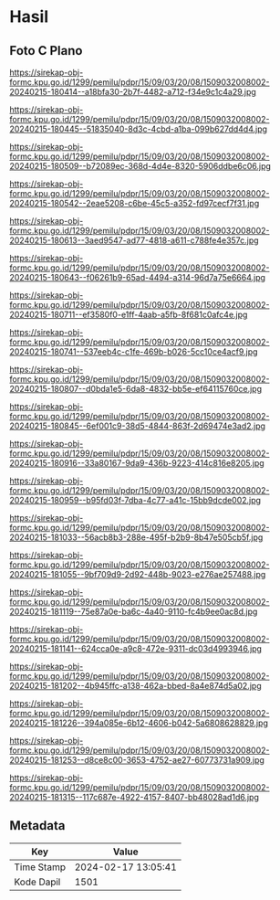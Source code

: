 # Hasil

## Foto C Plano

https://sirekap-obj-formc.kpu.go.id/1299/pemilu/pdpr/15/09/03/20/08/1509032008002-20240215-180414--a18bfa30-2b7f-4482-a712-f34e9c1c4a29.jpg

https://sirekap-obj-formc.kpu.go.id/1299/pemilu/pdpr/15/09/03/20/08/1509032008002-20240215-180445--51835040-8d3c-4cbd-a1ba-099b627dd4d4.jpg

https://sirekap-obj-formc.kpu.go.id/1299/pemilu/pdpr/15/09/03/20/08/1509032008002-20240215-180509--b72089ec-368d-4d4e-8320-5906ddbe6c06.jpg

https://sirekap-obj-formc.kpu.go.id/1299/pemilu/pdpr/15/09/03/20/08/1509032008002-20240215-180542--2eae5208-c6be-45c5-a352-fd97cecf7f31.jpg

https://sirekap-obj-formc.kpu.go.id/1299/pemilu/pdpr/15/09/03/20/08/1509032008002-20240215-180613--3aed9547-ad77-4818-a611-c788fe4e357c.jpg

https://sirekap-obj-formc.kpu.go.id/1299/pemilu/pdpr/15/09/03/20/08/1509032008002-20240215-180643--f06261b9-65ad-4494-a314-96d7a75e6664.jpg

https://sirekap-obj-formc.kpu.go.id/1299/pemilu/pdpr/15/09/03/20/08/1509032008002-20240215-180711--ef3580f0-e1ff-4aab-a5fb-8f681c0afc4e.jpg

https://sirekap-obj-formc.kpu.go.id/1299/pemilu/pdpr/15/09/03/20/08/1509032008002-20240215-180741--537eeb4c-c1fe-469b-b026-5cc10ce4acf9.jpg

https://sirekap-obj-formc.kpu.go.id/1299/pemilu/pdpr/15/09/03/20/08/1509032008002-20240215-180807--d0bda1e5-6da8-4832-bb5e-ef64115760ce.jpg

https://sirekap-obj-formc.kpu.go.id/1299/pemilu/pdpr/15/09/03/20/08/1509032008002-20240215-180845--6ef001c9-38d5-4844-863f-2d69474e3ad2.jpg

https://sirekap-obj-formc.kpu.go.id/1299/pemilu/pdpr/15/09/03/20/08/1509032008002-20240215-180916--33a80167-9da9-436b-9223-414c816e8205.jpg

https://sirekap-obj-formc.kpu.go.id/1299/pemilu/pdpr/15/09/03/20/08/1509032008002-20240215-180959--b95fd03f-7dba-4c77-a41c-15bb9dcde002.jpg

https://sirekap-obj-formc.kpu.go.id/1299/pemilu/pdpr/15/09/03/20/08/1509032008002-20240215-181033--56acb8b3-288e-495f-b2b9-8b47e505cb5f.jpg

https://sirekap-obj-formc.kpu.go.id/1299/pemilu/pdpr/15/09/03/20/08/1509032008002-20240215-181055--9bf709d9-2d92-448b-9023-e276ae257488.jpg

https://sirekap-obj-formc.kpu.go.id/1299/pemilu/pdpr/15/09/03/20/08/1509032008002-20240215-181119--75e87a0e-ba6c-4a40-9110-fc4b9ee0ac8d.jpg

https://sirekap-obj-formc.kpu.go.id/1299/pemilu/pdpr/15/09/03/20/08/1509032008002-20240215-181141--624cca0e-a9c8-472e-9311-dc03d4993946.jpg

https://sirekap-obj-formc.kpu.go.id/1299/pemilu/pdpr/15/09/03/20/08/1509032008002-20240215-181202--4b945ffc-a138-462a-bbed-8a4e874d5a02.jpg

https://sirekap-obj-formc.kpu.go.id/1299/pemilu/pdpr/15/09/03/20/08/1509032008002-20240215-181226--394a085e-6b12-4606-b042-5a6808628829.jpg

https://sirekap-obj-formc.kpu.go.id/1299/pemilu/pdpr/15/09/03/20/08/1509032008002-20240215-181253--d8ce8c00-3653-4752-ae27-60773731a909.jpg

https://sirekap-obj-formc.kpu.go.id/1299/pemilu/pdpr/15/09/03/20/08/1509032008002-20240215-181315--117c687e-4922-4157-8407-bb48028ad1d6.jpg


## Metadata

| Key        | Value               |
| ---------- | ------------------- |
| Time Stamp | 2024-02-17 13:05:41 |
| Kode Dapil | 1501                |



